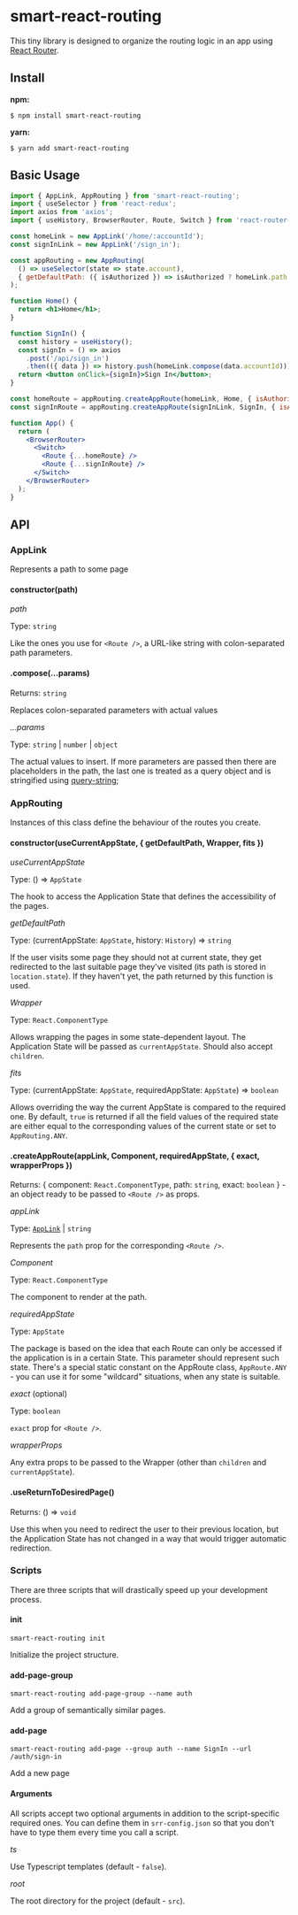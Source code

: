 # smart-react-routing

This tiny library is designed to organize the routing logic in an app using [React Router](https://v5.reactrouter.com/).

## Install

**npm:**

```
$ npm install smart-react-routing
```

**yarn:**

```
$ yarn add smart-react-routing
```

## Basic Usage

```jsx
import { AppLink, AppRouting } from 'smart-react-routing';
import { useSelector } from 'react-redux';
import axios from 'axios';
import { useHistory, BrowserRouter, Route, Switch } from 'react-router-dom';

const homeLink = new AppLink('/home/:accountId');
const signInLink = new AppLink('/sign_in');

const appRouting = new AppRouting(
  () => useSelector(state => state.account),
  { getDefaultPath: ({ isAuthorized }) => isAuthorized ? homeLink.path : signInLink.path }
);

function Home() {
  return <h1>Home</h1>;
}

function SignIn() {
  const history = useHistory();
  const signIn = () => axios
    .post('/api/sign_in')
    .then(({ data }) => history.push(homeLink.compose(data.accountId)));
  return <button onClick={signIn}>Sign In</button>;
}

const homeRoute = appRouting.createAppRoute(homeLink, Home, { isAuthorized: true });
const signInRoute = appRouting.createAppRoute(signInLink, SignIn, { isAuthorized: false });

function App() {
  return (
    <BrowserRouter>
      <Switch>
        <Route {...homeRoute} />
        <Route {...signInRoute} />
      </Switch>
    </BrowserRouter>
  );
}
```

## API

### AppLink

Represents a path to some page

#### constructor(path)

*path*

Type: `string`

Like the ones you use for `<Route />`, a URL-like string with colon-separated path parameters.

#### .compose(...params)

Returns: `string`

Replaces colon-separated parameters with actual values

*...params*

Type: `string` | `number` | `object`

The actual values to insert. If more parameters are passed then there are placeholders in the path, the last one is
treated as a query object and is stringified using [query-string](https://www.npmjs.com/package/query-string);

### AppRouting

Instances of this class define the behaviour of the routes you create.

#### constructor(useCurrentAppState, { getDefaultPath, Wrapper, fits })

*useCurrentAppState*

Type: () => `AppState`

The hook to access the Application State that defines the accessibility of the pages.

*getDefaultPath*

Type: (currentAppState: `AppState`, history: `History`) => `string`

If the user visits some page they should not at current state, they get redirected to the last suitable page they've
visited (its path is stored in `location.state`). If they haven't yet, the path returned by this function is used.

*Wrapper*

Type: `React.ComponentType`

Allows wrapping the pages in some state-dependent layout. The Application State will be passed as `currentAppState`.
Should also accept `children`.

*fits*

Type: (currentAppState: `AppState`, requiredAppState: `AppState`) => `boolean`

Allows overriding the way the current AppState is compared to the required one. By default, `true` is returned if all
the field values of the required state are either equal to the corresponding values of the current state or set
to `AppRouting.ANY`.

#### .createAppRoute(appLink, Component, requiredAppState, { exact, wrapperProps })

Returns: { component: `React.ComponentType`, path: `string`, exact: `boolean` } - an object ready to be passed
to `<Route />` as props.

*appLink*

Type: [`AppLink`](#appLink) | `string`

Represents the `path` prop for the corresponding `<Route />`.

*Component*

Type: `React.ComponentType`

The component to render at the path.

*requiredAppState*

Type: `AppState`

The package is based on the idea that each Route can only be accessed if the application is in a certain State. This
parameter should represent such state. There's a special static constant on the AppRoute class, `AppRoute.ANY` - you can
use it for some "wildcard" situations, when any state is suitable.

*exact* (optional)

Type: `boolean`

`exact` prop for `<Route />`.

*wrapperProps*

Any extra props to be passed to the Wrapper (other than `children` and `currentAppState`).

#### .useReturnToDesiredPage()

Returns: () => `void`

Use this when you need to redirect the user to their previous location, but the Application State has not changed in a
way that would trigger automatic redirection.

### Scripts

There are three scripts that will drastically speed up your development process.

#### init

`smart-react-routing init`

Initialize the project structure.

#### add-page-group

`smart-react-routing add-page-group --name auth`

Add a group of semantically similar pages.

#### add-page

`smart-react-routing add-page --group auth --name SignIn --url /auth/sign-in`

Add a new page

#### Arguments

All scripts accept two optional arguments in addition to the script-specific required ones. You can define them in
`srr-config.json` so that you don't have to type them every time you call a script.

*ts*

Use Typescript templates (default - `false`).

*root*

The root directory for the project (default - `src`).
